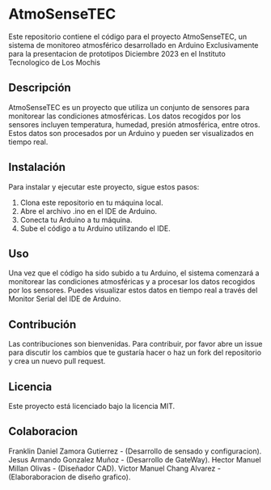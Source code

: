# AtmoSenseTEC

Este repositorio contiene el código para el proyecto AtmoSenseTEC, un sistema de monitoreo atmosférico desarrollado en Arduino Exclusivamente para la presentacion de prototipos Diciembre 2023 en el Instituto Tecnologico de Los Mochis

## Descripción

AtmoSenseTEC es un proyecto que utiliza un conjunto de sensores para monitorear las condiciones atmosféricas. Los datos recogidos por los sensores incluyen temperatura, humedad, presión atmosférica, entre otros. Estos datos son procesados por un Arduino y pueden ser visualizados en tiempo real.

## Instalación

Para instalar y ejecutar este proyecto, sigue estos pasos:

1. Clona este repositorio en tu máquina local.
2. Abre el archivo .ino en el IDE de Arduino.
3. Conecta tu Arduino a tu máquina.
4. Sube el código a tu Arduino utilizando el IDE.

## Uso

Una vez que el código ha sido subido a tu Arduino, el sistema comenzará a monitorear las condiciones atmosféricas y a procesar los datos recogidos por los sensores. Puedes visualizar estos datos en tiempo real a través del Monitor Serial del IDE de Arduino.

## Contribución

Las contribuciones son bienvenidas. Para contribuir, por favor abre un issue para discutir los cambios que te gustaría hacer o haz un fork del repositorio y crea un nuevo pull request.

## Licencia

Este proyecto está licenciado bajo la licencia MIT.

## Colaboracion
Franklin Daniel Zamora Gutierrez - (Desarrollo de sensado y configuracion).
Jesus Armando Gonzalez Muñoz - (Desarrollo de GateWay).
Hector Manuel Millan Olivas - (Diseñador CAD). 
Victor Manuel Chang Alvarez - (Elaboraboracion de diseño grafico).

